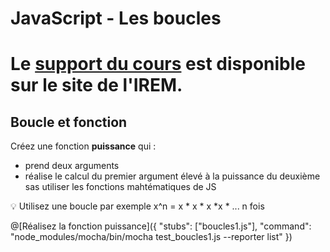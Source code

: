 # JavaScript - Les boucles

# Le [support du cours](http://ens-info.irem.univ-mrs.fr/wp-content/uploads/06_javascript_fin.pdf) est disponible sur le site de l'IREM.  

## Boucle et fonction

Créez une fonction __puissance__ qui :
- prend deux arguments
- réalise le calcul du premier argument élevé à la puissance du deuxième sas utiliser les fonctions mahtématiques de JS

💡 Utilisez une boucle par exemple x^n = x * x * x *x * ... n fois

@[Réalisez la fonction puissance]({ "stubs": ["boucles1.js"], "command": "node_modules/mocha/bin/mocha test_boucles1.js --reporter list" })

